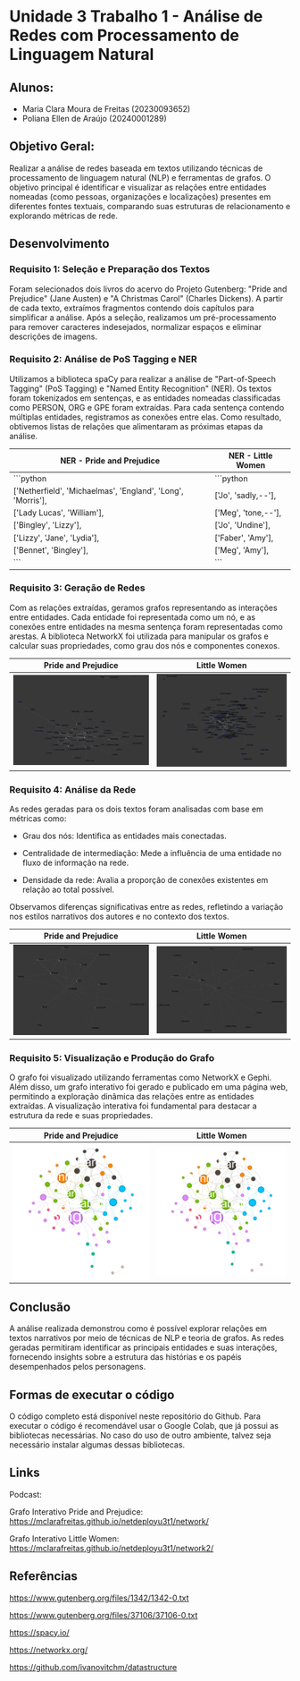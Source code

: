 
# Unidade 3 Trabalho 1 - Análise de Redes com Processamento de Linguagem Natural

## Alunos:  
- Maria Clara Moura de Freitas (20230093652)
- Poliana Ellen de Araújo (20240001289)

## Objetivo Geral:  

Realizar a análise de redes baseada em textos utilizando técnicas de processamento de linguagem natural (NLP) e ferramentas de grafos. O objetivo principal é identificar e visualizar as relações entre entidades nomeadas (como pessoas, organizações e localizações) presentes em diferentes fontes textuais, comparando suas estruturas de relacionamento e explorando métricas de rede.


## Desenvolvimento

### Requisito 1: Seleção e Preparação dos Textos
Foram selecionados dois livros do acervo do Projeto Gutenberg: "Pride and Prejudice" (Jane Austen) e "A Christmas Carol" (Charles Dickens). A partir de cada texto, extraímos fragmentos contendo dois capítulos para simplificar a análise. Após a seleção, realizamos um pré-processamento para remover caracteres indesejados, normalizar espaços e eliminar descrições de imagens.

### Requisito 2: Análise de PoS Tagging e NER
Utilizamos a biblioteca spaCy para realizar a análise de "Part-of-Speech Tagging" (PoS Tagging) e "Named Entity Recognition" (NER). Os textos foram tokenizados em sentenças, e as entidades nomeadas classificadas como PERSON, ORG e GPE foram extraídas. Para cada sentença contendo múltiplas entidades, registramos as conexões entre elas. Como resultado, obtivemos listas de relações que alimentaram as próximas etapas da análise.

|                       **NER - Pride and Prejudice**          |     **NER - Little Women**       |
|--------------------------------------------------------------|----------------------------------|
| ```python                                                    | ```python                        |
| ['Netherfield', 'Michaelmas', 'England', 'Long', 'Morris'],  | ['Jo', 'sadly,--'],              |
| ['Lady Lucas', 'William'],                                   | ['Meg', 'tone,--'],              |
| ['Bingley', 'Lizzy'],                                        | ['Jo', 'Undine'],                |
| ['Lizzy', 'Jane', 'Lydia'],                                  | ['Faber', 'Amy'],                |
| ['Bennet', 'Bingley'],                                       | ['Meg', 'Amy'],                  |
| ```                                                          | ```                              |


### Requisito 3: Geração de Redes
Com as relações extraídas, geramos grafos representando as interações entre entidades. Cada entidade foi representada como um nó, e as conexões entre entidades na mesma sentença foram representadas como arestas. A biblioteca NetworkX foi utilizada para manipular os grafos e calcular suas propriedades, como grau dos nós e componentes conexos.

|     Pride and Prejudice     |         Little Women       |
|-----------------------------|----------------------------|
| ![PaP Graph](https://github.com/polianaraujo/aed2/blob/main/U3T1/Imagens/PaP_graph.png) | ![LW Graph](https://github.com/polianaraujo/aed2/blob/main/U3T1/Imagens/LW_graph.png) |

### Requisito 4: Análise da Rede
As redes geradas para os dois textos foram analisadas com base em métricas como:

* Grau dos nós: Identifica as entidades mais conectadas.

* Centralidade de intermediação: Mede a influência de uma entidade no fluxo de informação na rede.

* Densidade da rede: Avalia a proporção de conexões existentes em relação ao total possível.

Observamos diferenças significativas entre as redes, refletindo a variação nos estilos narrativos dos autores e no contexto dos textos.

|     Pride and Prejudice     |         Little Women       |
|-----------------------------|----------------------------|
| ![PaP Graph Ego](https://github.com/polianaraujo/aed2/blob/main/U3T1/Imagens/PaP_graph_elizab.png) | ![LW Graph Ego](https://github.com/polianaraujo/aed2/blob/main/U3T1/Imagens/LW_graph_amy.png) |

### Requisito 5: Visualização e Produção do Grafo
O grafo foi visualizado utilizando ferramentas como NetworkX e Gephi. Além disso, um grafo interativo foi gerado e publicado em uma página web, permitindo a exploração dinâmica das relações entre as entidades extraídas. A visualização interativa foi fundamental para destacar a estrutura da rede e suas propriedades.

|     Pride and Prejudice     |         Little Women       |
|-----------------------------|----------------------------|
| ![PaP Graph](https://github.com/polianaraujo/aed2/blob/main/U3T1/Imagens/PaP.png) | ![LW Graph](https://github.com/polianaraujo/aed2/blob/main/U3T1/Imagens/PaP.png) |

## Conclusão
A análise realizada demonstrou como é possível explorar relações em textos narrativos por meio de técnicas de NLP e teoria de grafos. As redes geradas permitiram identificar as principais entidades e suas interações, fornecendo insights sobre a estrutura das histórias e os papéis desempenhados pelos personagens.

## Formas de executar o código

O código completo está disponível neste repositório do Github. Para executar o código é recomendável usar o Google Colab, que já possui as bibliotecas necessárias. No caso do uso de outro ambiente, talvez seja necessário instalar algumas dessas bibliotecas.


## Links
Podcast:

Grafo Interativo Pride and Prejudice: https://mclarafreitas.github.io/netdeployu3t1/network/

Grafo Interativo Little Women: https://mclarafreitas.github.io/netdeployu3t1/network2/

## Referências
https://www.gutenberg.org/files/1342/1342-0.txt

https://www.gutenberg.org/files/37106/37106-0.txt

https://spacy.io/

https://networkx.org/

https://github.com/ivanovitchm/datastructure

